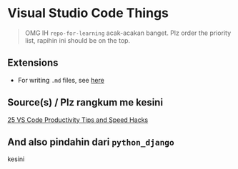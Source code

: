 # Visual Studio Code Things

> OMG IH `repo-for-learning` acak-acakan banget. Plz order the priority list, rapihin ini should be on the top.

## Extensions

- For writing `.md` files, see [here](/systems/programming/markdown-ultimate_vscode/README.md)

## Source(s) / Plz rangkum me kesini

[25 VS Code Productivity Tips and Speed Hacks](https://www.youtube.com/watch?v=ifTF3ags0XI)

## And also pindahin dari `python_django`

kesini
